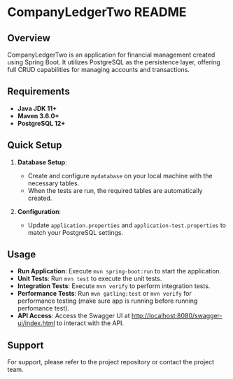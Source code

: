 # CompanyLedgerTwo README

## Overview
CompanyLedgerTwo is an application for financial management created using Spring Boot. It utilizes PostgreSQL as the persistence layer, offering full CRUD capabilities for managing accounts and transactions.

## Requirements
- **Java JDK 11+**
- **Maven 3.6.0+**
- **PostgreSQL 12+**

## Quick Setup
1. **Database Setup**:
    - Create and configure `mydatabase` on your local machine with the necessary tables.
    - When the tests are run, the required tables are automatically created.

2. **Configuration**:
    - Update `application.properties` and `application-test.properties` to match your PostgreSQL settings.

## Usage
- **Run Application**: Execute `mvn spring-boot:run` to start the application.
- **Unit Tests**: Run `mvn test` to execute the unit tests.
- **Integration Tests**: Execute `mvn verify` to perform integration tests.
- **Performance Tests**: Run `mvn gatling:test` or `mvn verify` for performance testing (make sure app is running before running perfomance test).
- **API Access**: Access the Swagger UI at [http://localhost:8080/swagger-ui/index.html](http://localhost:8080/swagger-ui/index.html) to interact with the API.

## Support
For support, please refer to the project repository or contact the project team.

